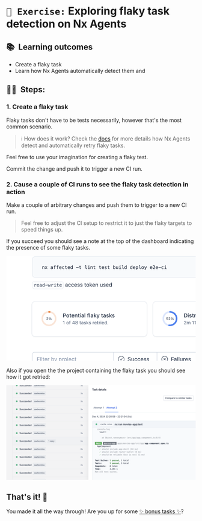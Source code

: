 # `📖 Exercise:` Exploring flaky task detection on Nx Agents

## 📚&nbsp;&nbsp;**Learning outcomes**

- Create a flaky task
- Learn how Nx Agents automatically detect them and

## 🏋️‍♀️&nbsp;&nbsp;Steps:

### 1. Create a flaky task

Flaky tasks don't have to be tests necessarily, however that's the most common scenario.

> ℹ️ How does it work? Check the [docs](https://nx.dev/ci/features/flaky-tasks) for more details how Nx Agents detect and automatically retry flaky tasks.

Feel free to use your imagination for creating a flaky test.

Commit the change and push it to trigger a new CI run.

### 2. Cause a couple of CI runs to see the flaky task detection in action

Make a couple of arbitrary changes and push them to trigger to a new CI run.

> Feel free to adjust the CI setup to restrict it to just the flaky targets to speed things up.

If you succeed you should see a note at the top of the dashboard indicating the presence of some flaky tasks.

![flaky tasks](../images/flaky-tasks.png)

Also if you open the the project containing the flaky task you should see how it got retried:

![flaky task retry](../images/flaky-task-retry.png)

## That's it! 🎉

You made it all the way through! Are you up for some [✨ bonus tasks ✨](./bonus.md)?
